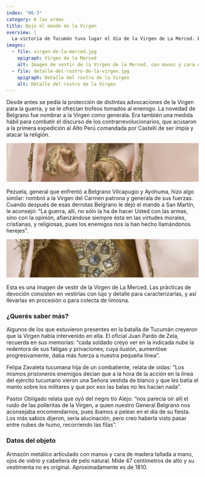 ```yaml
---
index: "06-3"
category: A las armas
title: Bajo el mando de la Virgen
overview: |
  La victoria de Tucumán tuvo lugar el día de la Virgen de La Merced. En agradecimiento, un mes más tarde Belgrano organizó la procesión que se había suspendido por la batalla, para nombrarla patrona y generala del ejército, entregándole su bastón de mando.
images:
  - file: virgen-de-la-merced.jpg
    epigraph: Virgen de la Merced
    alt: Imagen de vestir de la Virgen de la Merced, con manos y cara de madera tallada, ojos de vidrio y cabellera de pelo natural. No lleva atributos en sus manos y su vestimenta, si bien lujosa, no es original.
  - file: detalle-del-rostro-de-la-virgen.jpg
    epigraph: Detalle del rostro de la Virgen
    alt: Detalle del rostro de la Virgen
---
```


Desde antes se pedía la protección de distintas advocaciones de la Virgen para la guerra, y se le ofrecían trofeos tomados al enemigo. La novedad de Belgrano fue nombrar a la Virgen como generala. Era también una medida hábil para combatir el discurso de los contrarrevolucionarios, que acusaron a la primera expedición al Alto Perú comandada por Castelli de ser impía y atacar la religión.

![](./eje06-3-a.jpg)

Pezuela, general que enfrentó a Belgrano Vilcapugio y Ayohuma, hizo algo similar: nombró a la Virgen del Carmen patrona y generala de sus fuerzas. Cuando después de esas derrotas Belgrano le dejó el mando a San Martín, le aconsejó:
 "La guerra, allí, no sólo la ha de hacer Usted con las armas, sino con la opinión, afianzándose siempre ésta en las virtudes morales, cristianas, y religiosas, pues los enemigos nos la han hecho llamándonos herejes".

![](./eje06-3-b.jpg)

Esta es una imagen de vestir de la Virgen de La Merced. Las prácticas de devoción consisten en vestirlas con lujo y detalle para caracterizarlas, y así llevarlas en procesión o para colecta de limosna.

### ¿Querés saber más?

Algunos de los que estuvieron presentes en la batalla de Tucumán creyeron que la Virgen había intervenido en ella. El oficial Juan Pardo de Zela, recuerda en sus memorias:
“cada soldado creyó ver en la indicada nube la redentora de sus fatigas y privaciones; cuya ilusión, aumentóse progresivamente, daba más fuerza a nuestra pequeña línea”.

Felipa Zavaleta tucumana hija de un combatiente, relata de oídas:
“Los mismos prisioneros enemigos decían que a la hora de la acción en la línea del ejército tucumano vieron una Señora vestida de blanco y que les batía el manto sobre los militares y que por eso las balas no les hacían nada”.

Pastor Obligado relata que oyó del negro tío Alejo:
“nos parecía oír allí el ruido de las polleritas de la Virgen, a quien nuestro General Belgrano nos aconsejaba encomendarnos, pues íbamos a pelear en el día de su fiesta. Los más sabios dijeron, sería alucinación, pero creo haberla visto pasar entre nubes de humo, recorriendo las filas”.

### Datos del objeto
Armazón metálico articulado con manos y cara de madera tallada a mano, ojos de vidrio y cabellera de pelo natural. Mide 47 centímetros de alto y su vestimenta no es original. Aproximadamente es de 1810.


